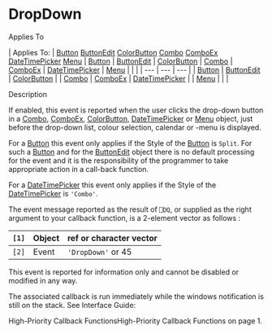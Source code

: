 




<h1 class="heading"><span class="name">DropDown</span></h1>

Applies To

| Applies To: | [Button](./button.md) [ButtonEdit](./buttonedit.md) [ColorButton](./colorbutton.md) [Combo](./combo.md) [ComboEx](./comboex.md) [DateTimePicker](./datetimepicker.md) [Menu](./menu.md) | [Button](./button.md) | [ButtonEdit](./buttonedit.md) | [ColorButton](./colorbutton.md) | [Combo](./combo.md) | [ComboEx](./comboex.md) | [DateTimePicker](./datetimepicker.md) | [Menu](./menu.md) |  |  |
| --- | --- | ---  |
| [Button](./button.md) | [ButtonEdit](./buttonedit.md) | [ColorButton](./colorbutton.md) |
| [Combo](./combo.md) | [ComboEx](./comboex.md) | [DateTimePicker](./datetimepicker.md) |
| [Menu](./menu.md) |  |  |


Description


If enabled, this event is reported when the user clicks the drop-down button in a  [Combo](./combo.md), [ComboEx](./comboex.md), [ColorButton](./colorbutton.md), [DateTimePicker](./datetimepicker.md) or [Menu](./menu.md) object, just before the drop-down list, colour selection, calendar or -menu is displayed.



For a [Button](./button.md) this event only applies if the Style of the [Button](./button.md) is `Split`. For such a [Button](./button.md) and for the [ButtonEdit](./buttonedit.md) object there is no default processing for the event and it is the responsibility of the programmer to take appropriate action in a call-back function.


For a [DateTimePicker](./datetimepicker.md) this event only applies if the Style of the [DateTimePicker](./datetimepicker.md) is `'Combo'`.



The event message reported as the result of `⎕DQ`, or supplied as the right argument to your callback function, is a 2-element vector as follows :

| `[1]` | Object | ref or character vector |
| --- | --- | ---  |
| `[2]` | Event | `'DropDown'` or 45 |



This event is reported for information only and cannot be disabled or modified in any way.


The associated callback is run immediately while the windows notification is still on the stack. See 
Interface Guide: 

High-Priority Callback FunctionsHigh-Priority Callback Functions on page 1.


